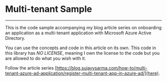 # Multi-tenant Sample
---

This is the code sample accompanying my blog article series on onboarding an application as a multi-tenant application with Microsoft Azure Active Directory.

You can use the concepts and code in this article on its own. This code in this library has *NO LICENSE*, meaning I own the license to the code but you are allowed to do what you wish with it.

Follow the article series [https://blog.sujayvsarma.com/how-to/multi-tenant-azure-ad-application/register-multi-tenant-app-in-azure-ad/](here).
